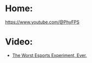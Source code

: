 # Home:
https://www.youtube.com/@PhyFPS

# Video:
- [The Worst Esports Experiment, Ever.](https://youtu.be/gHqsayKIkZI)
